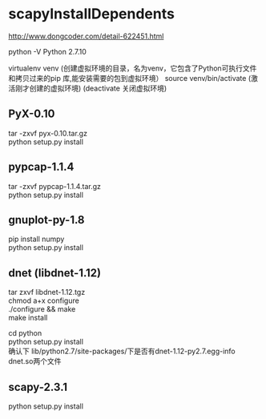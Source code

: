 # scapyInstallDependents

http://www.dongcoder.com/detail-622451.html

python -V
Python 2.7.10

virtualenv venv (创建虚拟环境的目录，名为venv，它包含了Python可执行文件和拷贝过来的pip 库,能安装需要的包到虚拟环境）
source venv/bin/activate (激活刚才创建的虚拟环境)
(deactivate 关闭虚拟环境)

## PyX-0.10
tar -zxvf pyx-0.10.tar.gz    
python setup.py install  
  
  
## pypcap-1.1.4  
tar -zxvf pypcap-1.1.4.tar.gz  
python setup.py install  
  
  
## gnuplot-py-1.8  
pip install numpy  
python setup.py install  
  
  
## dnet (libdnet-1.12)  
tar zxvf libdnet-1.12.tgz  
chmod a+x configure  
./configure && make  
make install  
  
cd python   
python setup.py install  
确认下 lib/python2.7/site-packages/下是否有dnet-1.12-py2.7.egg-info    dnet.so两个文件  
  
## scapy-2.3.1  
python setup.py install  
